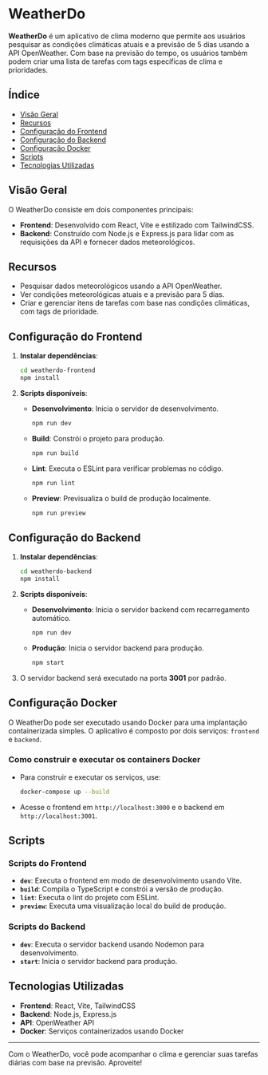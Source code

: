# WeatherDo

**WeatherDo** é um aplicativo de clima moderno que permite aos usuários pesquisar as condições climáticas atuais e a previsão de 5 dias usando a API OpenWeather. Com base na previsão do tempo, os usuários também podem criar uma lista de tarefas com tags específicas de clima e prioridades.

## Índice

- [Visão Geral](#visão-geral)
- [Recursos](#recursos)
- [Configuração do Frontend](#configuração-do-frontend)
- [Configuração do Backend](#configuração-do-backend)
- [Configuração Docker](#configuração-docker)
- [Scripts](#scripts)
- [Tecnologias Utilizadas](#tecnologias-utilizadas)

## Visão Geral

O WeatherDo consiste em dois componentes principais:

- **Frontend**: Desenvolvido com React, Vite e estilizado com TailwindCSS.
- **Backend**: Construído com Node.js e Express.js para lidar com as requisições da API e fornecer dados meteorológicos.

## Recursos

- Pesquisar dados meteorológicos usando a API OpenWeather.
- Ver condições meteorológicas atuais e a previsão para 5 dias.
- Criar e gerenciar itens de tarefas com base nas condições climáticas, com tags de prioridade.

## Configuração do Frontend

1. **Instalar dependências**:

   ```bash
   cd weatherdo-frontend
   npm install
   ```

2. **Scripts disponíveis**:

   - **Desenvolvimento**: Inicia o servidor de desenvolvimento.

     ```bash
     npm run dev
     ```

   - **Build**: Constrói o projeto para produção.

     ```bash
     npm run build
     ```

   - **Lint**: Executa o ESLint para verificar problemas no código.

     ```bash
     npm run lint
     ```

   - **Preview**: Previsualiza o build de produção localmente.

     ```bash
     npm run preview
     ```

## Configuração do Backend

1. **Instalar dependências**:

   ```bash
   cd weatherdo-backend
   npm install
   ```

2. **Scripts disponíveis**:

   - **Desenvolvimento**: Inicia o servidor backend com recarregamento automático.

     ```bash
     npm run dev
     ```

   - **Produção**: Inicia o servidor backend para produção.

     ```bash
     npm start
     ```

3. O servidor backend será executado na porta **3001** por padrão.

## Configuração Docker

O WeatherDo pode ser executado usando Docker para uma implantação containerizada simples. O aplicativo é composto por dois serviços: `frontend` e `backend`.

### Como construir e executar os containers Docker

- Para construir e executar os serviços, use:

  ```bash
  docker-compose up --build
  ```

- Acesse o frontend em `http://localhost:3000` e o backend em `http://localhost:3001`.

## Scripts

### Scripts do Frontend

- **`dev`**: Executa o frontend em modo de desenvolvimento usando Vite.
- **`build`**: Compila o TypeScript e constrói a versão de produção.
- **`lint`**: Executa o lint do projeto com ESLint.
- **`preview`**: Executa uma visualização local do build de produção.

### Scripts do Backend

- **`dev`**: Executa o servidor backend usando Nodemon para desenvolvimento.
- **`start`**: Inicia o servidor backend para produção.

## Tecnologias Utilizadas

- **Frontend**: React, Vite, TailwindCSS
- **Backend**: Node.js, Express.js
- **API**: OpenWeather API
- **Docker**: Serviços containerizados usando Docker

---

Com o WeatherDo, você pode acompanhar o clima e gerenciar suas tarefas diárias com base na previsão. Aproveite!
